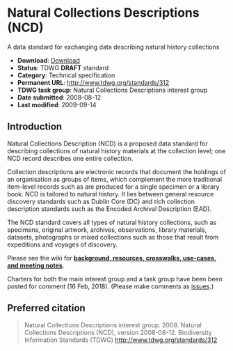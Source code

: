 # Natural Collections Descriptions (NCD)

A data standard for exchanging data describing natural history collections

* **Download**: [Download](NCD-v090_TDWG)
* **Status**: TDWG __DRAFT__ standard
* **Category**: Technical specification
* **Permanent URL**: http://www.tdwg.org/standards/312
* **TDWG task group**: Natural Collections Descriptions interest group
* **Date submitted**: 2008-08-12
* **Last modified**: 2009-09-14

## Introduction

Natural Collections Description (NCD) is a proposed data standard for describing collections of natural history materials at the collection level; one NCD record describes one entire collection.

Collection descriptions are electronic records that document the holdings of an organisation as groups of items, which complement the more traditional item-level records such as are produced for a single specimen or a library book. NCD is tailored to natural history. It lies between general resource discovery standards such as Dublin Core (DC) and rich collection description standards such as the Encoded Archival Description (EAD).

The NCD standard covers all types of natural history collections, such as specimens, original artwork, archives, observations, library materials, datasets, photographs or mixed collections such as those that result from expeditions and voyages of discovery.

Please see the wiki for **[background, resources, crosswalks, use-cases, and meeting notes](https://github.com/tdwg/ncd/wiki)**. 

Charters for both the main interest group and a task group have been been posted for comment (16 Feb, 2018).  (Please make comments as [issues](https://github.com/tdwg/ncd/issues).)

## Preferred citation

> Natural Collections Descriptions interest group. 2008. Natural Collections Descriptions (NCD), version 2008-08-12. Biodiversity Information Standards (TDWG) http://www.tdwg.org/standards/312
